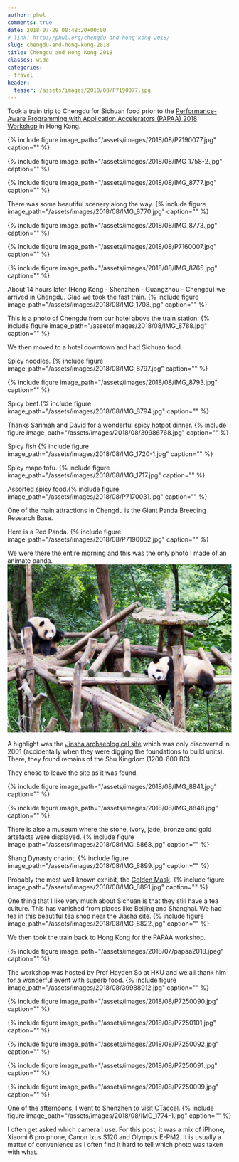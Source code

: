 ```yaml
---
author: phwl
comments: true
date: 2018-07-29 00:48:20+00:00
# link: http://phwl.org/chengdu-and-hong-kong-2018/
slug: chengdu-and-hong-kong-2018
title: Chengdu and Hong Kong 2018
classes: wide
categories:
- travel
header:
  teaser: /assets/images/2018/08/P7190077.jpg
---
```


Took a train trip to Chengdu for Sichuan food prior to the [Performance-Aware Programming with Application Accelerators (PAPAA) 2018 Workshop](http://cscpapaa.eee.hku.hk/) in Hong Kong.

{% include figure image_path="/assets/images/2018/08/P7190077.jpg" caption="" %}

{% include figure image_path="/assets/images/2018/08/IMG_1758-2.jpg" caption="" %}

<!-- more -->

{% include figure image_path="/assets/images/2018/08/IMG_8777.jpg" caption="" %}

There was some beautiful scenery along the way.
{% include figure image_path="/assets/images/2018/08/IMG_8770.jpg" caption="" %}

{% include figure image_path="/assets/images/2018/08/IMG_8773.jpg" caption="" %}

{% include figure image_path="/assets/images/2018/08/P7160007.jpg" caption="" %}

{% include figure image_path="/assets/images/2018/08/IMG_8765.jpg" caption="" %}

About 14 hours later (Hong Kong - Shenzhen - Guangzhou - Chengdu) we arrived in Chengdu. Glad we took the fast train.
{% include figure image_path="/assets/images/2018/08/IMG_1708.jpg" caption="" %}

This is a photo of Chengdu from our hotel above the train station.
{% include figure image_path="/assets/images/2018/08/IMG_8788.jpg" caption="" %}

We then moved to a hotel downtown and had Sichuan food.

Spicy noodles.
{% include figure image_path="/assets/images/2018/08/IMG_8797.jpg" caption="" %}

{% include figure image_path="/assets/images/2018/08/IMG_8793.jpg" caption="" %}

Spicy beef.{% include figure image_path="/assets/images/2018/08/IMG_8794.jpg" caption="" %}

Thanks Sarimah and David for a wonderful spicy hotpot dinner.
{% include figure image_path="/assets/images/2018/08/39986768.jpg" caption="" %}

Spicy fish
{% include figure image_path="/assets/images/2018/08/IMG_1720-1.jpg" caption="" %}

Spicy mapo tofu.
{% include figure image_path="/assets/images/2018/08/IMG_1717.jpg" caption="" %}

Assorted spicy food.{% include figure image_path="/assets/images/2018/08/P7170031.jpg" caption="" %}

One of the main attractions in Chengdu is the Giant Panda Breeding Research Base.

Here is a Red Panda.
{% include figure image_path="/assets/images/2018/08/P7190052.jpg" caption="" %}

We were there the entire morning and this was the only photo I made of an animate panda.
[
![](/assets/images/2018/08/P7190077.jpg)](/assets/images/2018/08/P7190077.jpg)

A highlight was the [Jinsha archaeological site](https://en.wikipedia.org/wiki/Jinsha_site) which was only discovered in 2001 (accidentally when they were digging the foundations to build units). There, they found remains of the Shu Kingdom (1200-600 BC).

They chose to leave the site as it was found.

{% include figure image_path="/assets/images/2018/08/IMG_8841.jpg" caption="" %}

{% include figure image_path="/assets/images/2018/08/IMG_8848.jpg" caption="" %}

There is also a museum where the stone, ivory, jade, bronze and gold artefacts were displayed.
{% include figure image_path="/assets/images/2018/08/IMG_8868.jpg" caption="" %}

Shang Dynasty chariot.
{% include figure image_path="/assets/images/2018/08/IMG_8899.jpg" caption="" %}

Probably the most well known exhibit, the [Golden Mask](http://www.chinadaily.com.cn/china/2012-05/20/content_15339234.htm).
{% include figure image_path="/assets/images/2018/08/IMG_8891.jpg" caption="" %}

One thing that I like very much about Sichuan is that they still have a tea culture. This has vanished from places like Beijing and Shanghai. We had tea in this beautiful tea shop near the Jiasha site.
{% include figure image_path="/assets/images/2018/08/IMG_8822.jpg" caption="" %}

We then took the train back to Hong Kong for the PAPAA workshop.

{% include figure image_path="/assets/images/2018/07/papaa2018.jpeg" caption="" %}

The workshop was hosted by Prof Hayden So at HKU and we all thank him for a wonderful event with superb food.
{% include figure image_path="/assets/images/2018/08/39988912.jpg" caption="" %}

{% include figure image_path="/assets/images/2018/08/P7250090.jpg" caption="" %}

{% include figure image_path="/assets/images/2018/08/P7250101.jpg" caption="" %}

{% include figure image_path="/assets/images/2018/08/P7250092.jpg" caption="" %}

{% include figure image_path="/assets/images/2018/08/P7250091.jpg" caption="" %}

{% include figure image_path="/assets/images/2018/08/P7250099.jpg" caption="" %}

One of the afternoons, I went to Shenzhen to visit [CTaccel](http://www.ct-accel.com/home-2/).
{% include figure image_path="/assets/images/2018/08/IMG_1774-1.jpg" caption="" %}

I often get asked which camera I use. For this post, it was a mix of iPhone, Xiaomi 6 pro phone, Canon Ixus S120 and Olympus E-PM2. It is usually a matter of convenience as I often find it hard to tell which photo was taken with what.
